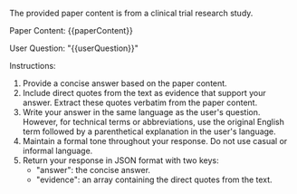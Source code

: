 The provided paper content is from a clinical trial research study.

Paper Content:
{{paperContent}}

User Question:
"{{userQuestion}}"

Instructions:
1. Provide a concise answer based on the paper content.
2. Include direct quotes from the text as evidence that support your answer. Extract these quotes verbatim from the paper content.
3. Write your answer in the same language as the user's question. However, for technical terms or abbreviations, use the original English term followed by a parenthetical explanation in the user's language.
4. Maintain a formal tone throughout your response. Do not use casual or informal language.
5. Return your response in JSON format with two keys:
   - "answer": the concise answer.
   - "evidence": an array containing the direct quotes from the text.
